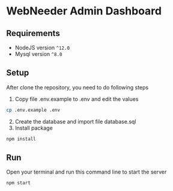# WebNeeder Admin Dashboard
## Requirements
- NodeJS version ``^12.0``
- Mysql version ``^8.0``
## Setup
After clone the repository, you need to do following steps
1. Copy file .env.example to .env and edit the values
```sh
cp .env.example .env
```
2. Create the database and import file database.sql
3. Install package
```sh
npm install
```

## Run
Open your terminal and run this command line to start the server
```sh
npm start
```
